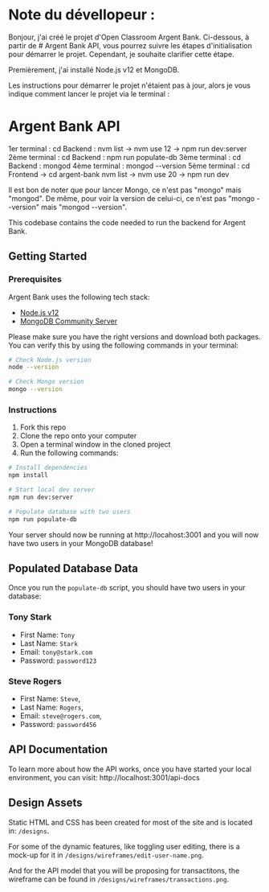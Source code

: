 # Note du dévellopeur :

Bonjour, j'ai créé le projet d'Open Classroom Argent Bank. Ci-dessous, à partir de # Argent Bank API, vous pourrez suivre les étapes d'initialisation pour démarrer le projet. Cependant, je souhaite clarifier cette étape.

Premièrement, j'ai installé Node.js v12 et MongoDB.

Les instructions pour démarrer le projet n'étaient pas à jour, alors je vous indique comment lancer le projet via le terminal :

# Argent Bank API

1er terminal :  cd Backend : nvm list -> nvm use 12 -> npm run dev:server
2ème terminal :  cd Backend : npm run populate-db
3ème terminal : cd Backend : mongod
4ème terminal : mongod --version
5ème terminal : cd Frontend -> cd argent-bank nvm list -> nvm use 20 -> npm run dev

Il est bon de noter que pour lancer Mongo, ce n'est pas "mongo" mais "mongod". 
De même, pour voir la version de celui-ci, ce n'est pas "mongo --version" mais "mongod --version".


This codebase contains the code needed to run the backend for Argent Bank.

## Getting Started

### Prerequisites

Argent Bank uses the following tech stack:

- [Node.js v12](https://nodejs.org/en/)
- [MongoDB Community Server](https://www.mongodb.com/try/download/community)

Please make sure you have the right versions and download both packages. You can verify this by using the following commands in your terminal:

```bash
# Check Node.js version
node --version

# Check Mongo version
mongo --version
```

### Instructions

1. Fork this repo
1. Clone the repo onto your computer
1. Open a terminal window in the cloned project
1. Run the following commands:

```bash
# Install dependencies
npm install

# Start local dev server
npm run dev:server

# Populate database with two users
npm run populate-db
```

Your server should now be running at http://locahost:3001 and you will now have two users in your MongoDB database!

## Populated Database Data

Once you run the `populate-db` script, you should have two users in your database:

### Tony Stark

- First Name: `Tony`
- Last Name: `Stark`
- Email: `tony@stark.com`
- Password: `password123`

### Steve Rogers

- First Name: `Steve`,
- Last Name: `Rogers`,
- Email: `steve@rogers.com`,
- Password: `password456`

## API Documentation

To learn more about how the API works, once you have started your local environment, you can visit: http://localhost:3001/api-docs

## Design Assets

Static HTML and CSS has been created for most of the site and is located in: `/designs`.

For some of the dynamic features, like toggling user editing, there is a mock-up for it in `/designs/wireframes/edit-user-name.png`.

And for the API model that you will be proposing for transactitons, the wireframe can be found in `/designs/wireframes/transactions.png`.
